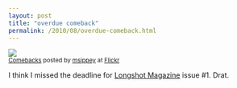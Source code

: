 ```yaml
---
layout: post
title: "overdue comeback"
permalink: /2010/08/overdue-comeback.html
---
```


<p><a href="http://www.flickr.com/photos/msippey/4946802264/"><img src="http://farm5.static.flickr.com/4103/4946802264_5f311efc85.jpg" /></a><br /><small><a href="http://www.flickr.com/photos/msippey/4946802264/">Comebacks</a> posted by <a href="http://www.flickr.com/people/msippey/">msippey</a> at <a href="http://www.flickr.com/">Flickr</a></small></p><p>I think I missed the deadline for <a href="http://longshotmag.com/">Longshot Magazine</a> issue #1. Drat.</p>


